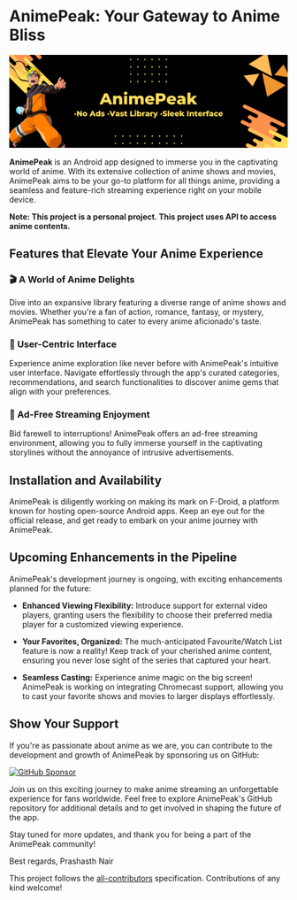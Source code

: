 # AnimePeak: Your Gateway to Anime Bliss

![AnimePeak Banner](AnimePeak.png)

**AnimePeak** is an Android app designed to immerse you in the captivating world of anime. With its extensive collection of anime shows and movies, AnimePeak aims to be your go-to platform for all things anime, providing a seamless and feature-rich streaming experience right on your mobile device.

**Note: This project is a personal project. This project uses API to access anime contents.**

## Features that Elevate Your Anime Experience

### 🎬 A World of Anime Delights

Dive into an expansive library featuring a diverse range of anime shows and movies. Whether you're a fan of action, romance, fantasy, or mystery, AnimePeak has something to cater to every anime aficionado's taste.

### 🚀 User-Centric Interface

Experience anime exploration like never before with AnimePeak's intuitive user interface. Navigate effortlessly through the app's curated categories, recommendations, and search functionalities to discover anime gems that align with your preferences.

### 🚫 Ad-Free Streaming Enjoyment

Bid farewell to interruptions! AnimePeak offers an ad-free streaming environment, allowing you to fully immerse yourself in the captivating storylines without the annoyance of intrusive advertisements.

## Installation and Availability

AnimePeak is diligently working on making its mark on F-Droid, a platform known for hosting open-source Android apps. Keep an eye out for the official release, and get ready to embark on your anime journey with AnimePeak.

## Upcoming Enhancements in the Pipeline

AnimePeak's development journey is ongoing, with exciting enhancements planned for the future:

- **Enhanced Viewing Flexibility:** Introduce support for external video players, granting users the flexibility to choose their preferred media player for a customized viewing experience.

- **Your Favorites, Organized:** The much-anticipated Favourite/Watch List feature is now a reality! Keep track of your cherished anime content, ensuring you never lose sight of the series that captured your heart.

- **Seamless Casting:** Experience anime magic on the big screen! AnimePeak is working on integrating Chromecast support, allowing you to cast your favorite shows and movies to larger displays effortlessly.

## Show Your Support

If you're as passionate about anime as we are, you can contribute to the development and growth of AnimePeak by sponsoring us on GitHub:

[![GitHub Sponsor](https://img.shields.io/badge/GitHub%20Sponsor-Sponsor%20AnimePeak-green.svg)](https://github.com/sponsors/prashasth-nair)

Join us on this exciting journey to make anime streaming an unforgettable experience for fans worldwide. Feel free to explore AnimePeak's GitHub repository for additional details and to get involved in shaping the future of the app.

Stay tuned for more updates, and thank you for being a part of the AnimePeak community!

Best regards,
Prashasth Nair

This project follows the [all-contributors](https://github.com/all-contributors/all-contributors) specification. Contributions of any kind welcome!

